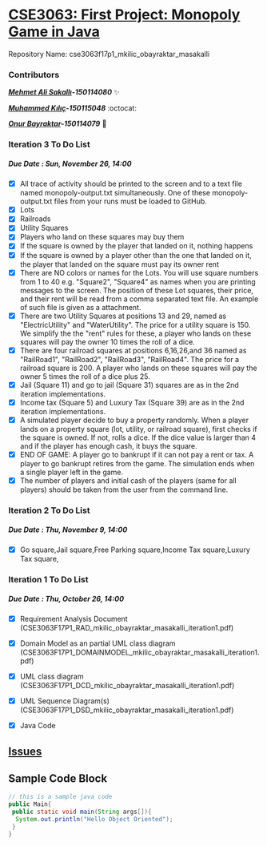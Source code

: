 # [CSE3063: First Project: Monopoly Game in Java](https://github.com/muhammeddkilicc/cse3063f17p1_mkilic_obayraktar_masakalli "CSE3063 Java Project")
Repository Name: cse3063f17p1_mkilic_obayraktar_masakalli

### Contributors

__*[Mehmet Ali Sakallı](https://github.com/mehmetalisakalli)-150114080*__ :sparkles:

__*[Muhammed Kılıç](https://github.com/muhammeddkilicc/)-150115048*__ :octocat:

__*[Onur Bayraktar](https://github.com/onurbayraktar)-150114079*__ :rocket:



### Iteration 3 To Do List
##### Due Date : Sun, November 26, 14:00
- [x] All trace of activity should be printed to the screen and to a text file named monopoly-output.txt simultaneously. One of these monopoly-output.txt files from your runs must be loaded to GitHub. 
- [x] Lots
- [x] Railroads
- [x] Utility Squares
- [x] Players who land on these squares may buy them
- [x] If the square is owned by the player that landed on it, nothing happens
- [x] If the square is owned by a player other than the one that landed on it, the player that landed on the square must pay its owner rent
- [x] There are NO colors or names for the Lots. You will use square numbers from 1 to 40 e.g. "Square2", "Square4" as names when you are printing messages to the screen. The position of these Lot squares, their price, and their rent will be read from a comma separated text file. An example of such file is given as a attachment.
- [x] There are two Utility Squares at positions 13 and 29, named as "ElectricUtility" and "WaterUtility". The price for a utility square is 150. We simplify the the "rent" rules for these, a player who lands on these squares will pay the owner 10 times the roll of a dice.
- [x] There are four railroad squares at positions 6,16,26,and 36 named as "RailRoad1",  "RailRoad2", "RailRoad3", "RailRoad4". The price for a railroad square is 200. A player who lands on these squares will pay the owner 5 times the roll of a dice plus 25.
- [x] Jail (Square 11) and go to jail (Square 31) squares are as in the 2nd iteration implementations.
- [x] Income tax (Square 5) and Luxury Tax (Square 39) are as in the 2nd iteration implementations. 
- [x]  A simulated player decide to buy a property randomly. When a player lands on a  property square (lot, utility, or railroad square), first checks if the square is owned. If not, rolls a dice. If the dice value is larger than 4 and if the player has enough cash, it buys the square. 
- [x]  END OF GAME: A player go to bankrupt if it can not pay a rent or tax. A player to go bankrupt retires from the game. The simulation ends when a single player left in the game.
- [x] The number of players and initial cash of the players (same for all players) should be taken from the user from the command line. 

### Iteration 2 To Do List
##### Due Date : Thu, November 9, 14:00
- [x] Go square,Jail square,Free Parking square,Income Tax square,Luxury Tax square,


 ### Iteration 1 To Do List
 ##### Due Date : Thu, October 26, 14:00

- [x] Requirement Analysis Document (CSE3063F17P1_RAD_mkilic_obayraktar_masakalli_iteration1.pdf)
- [x] Domain Model as an partial UML class diagram (CSE3063F17P1_DOMAINMODEL_mkilic_obayraktar_masakalli_iteration1.pdf)
- [x] UML class diagram (CSE3063F17P1_DCD_mkilic_obayraktar_masakalli_iteration1.pdf)
- [x] UML Sequence Diagram(s) (CSE3063F17P1_DSD_mkilic_obayraktar_masakalli_iteration1.pdf)
- [x] Java Code


## [Issues](https://github.com/muhammeddkilicc/cse3063f17p1_mkilic_obayraktar_masakalli/issues)

## Sample Code Block

``` java
// this is a sample java code
public Main{
 public static void main(String args[]){
  System.out.println("Hello Object Oriented");
 }
}
```
